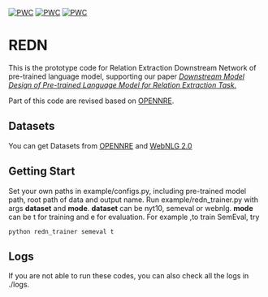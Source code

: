 [![PWC](https://img.shields.io/endpoint.svg?url=https://paperswithcode.com/badge/downstream-model-design-of-pre-trained/relation-extraction-on-nyt)](https://paperswithcode.com/sota/relation-extraction-on-nyt?p=downstream-model-design-of-pre-trained)
[![PWC](https://img.shields.io/endpoint.svg?url=https://paperswithcode.com/badge/downstream-model-design-of-pre-trained/relation-extraction-on-semeval-2010-task-8)](https://paperswithcode.com/sota/relation-extraction-on-semeval-2010-task-8?p=downstream-model-design-of-pre-trained)
[![PWC](https://img.shields.io/endpoint.svg?url=https://paperswithcode.com/badge/downstream-model-design-of-pre-trained/relation-extraction-on-webnlg)](https://paperswithcode.com/sota/relation-extraction-on-webnlg?p=downstream-model-design-of-pre-trained)
# REDN

This is the prototype code for Relation Extraction Downstream 
Network of pre-trained language model, supporting our paper [*Downstream Model Design of Pre-trained Language Model for Relation Extraction Task*.](https://arxiv.org/abs/2004.03786)

Part of this code are revised based on [OPENNRE](https://github.com/thunlp/OpenNRE).

## Datasets

You can get Datasets from [OPENNRE](https://github.com/thunlp/OpenNRE) and [WebNLG 2.0](https://gitlab.com/shimorina/webnlg-dataset/tree/master/release_v2)

## Getting Start

Set your own paths in example/configs.py, including pre-trained model path, root path of data and output name.
Run example/redn_trainer.py with args **dataset** and **mode**. **dataset** can be nyt10, semeval or webnlg.
 **mode** can be t for training and e for evaluation. For example ,to train SemEval, try
 ```
python redn_trainer semeval t
```

## Logs

If you are not able to run these codes, you can also check all the logs in ./logs.
